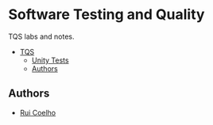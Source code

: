 # Software Testing and Quality
TQS labs and notes.

- [TQS](#software-testing-and-quality)
    * [Unity Tests](https://github.com/user-cube/tqs/tree/master/Lab01)
    * [Authors](#authors)
 
## Authors
- [Rui Coelho](https://github.com/user-cube)
